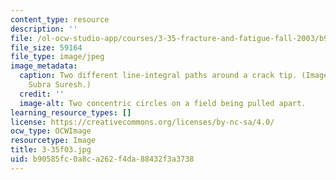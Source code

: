 ```yaml
---
content_type: resource
description: ''
file: /ol-ocw-studio-app/courses/3-35-fracture-and-fatigue-fall-2003/b90585fc0a8ca262f4da88432f3a3738_3-35f03.jpg
file_size: 59164
file_type: image/jpeg
image_metadata:
  caption: Two different line-integral paths around a crack tip. (Image courtesy of
    Subra Suresh.)
  credit: ''
  image-alt: Two concentric circles on a field being pulled apart.
learning_resource_types: []
license: https://creativecommons.org/licenses/by-nc-sa/4.0/
ocw_type: OCWImage
resourcetype: Image
title: 3-35f03.jpg
uid: b90585fc-0a8c-a262-f4da-88432f3a3738
---
```

